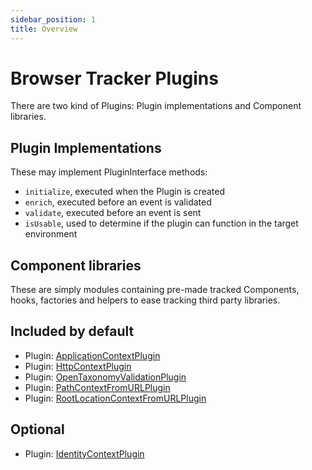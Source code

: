 ```yaml
---
sidebar_position: 1
title: Overview
---
```


# Browser Tracker Plugins

There are two kind of Plugins: Plugin implementations and Component libraries.

## Plugin Implementations
These may implement PluginInterface methods:
- `initialize`, executed when the Plugin is created
- `enrich`, executed before an event is validated
- `validate`, executed before an event is sent
- `isUsable`, used to determine if the plugin can function in the target environment

## Component libraries
These are simply modules containing pre-made tracked Components, hooks, factories and helpers to ease tracking third party libraries.

## Included by default
- Plugin: [ApplicationContextPlugin](/tracking/browser/plugins/application-context.md)
- Plugin: [HttpContextPlugin](/tracking/browser/plugins/http-context.md)
- Plugin: [OpenTaxonomyValidationPlugin](/tracking/browser/plugins/open-taxonomy-validation.md)
- Plugin: [PathContextFromURLPlugin](/tracking/browser/plugins/path-context-from-url.md)
- Plugin: [RootLocationContextFromURLPlugin](/tracking/browser/plugins/root-location-context-from-url.md)

## Optional
- Plugin: [IdentityContextPlugin](/tracking/browser/plugins/identity-context.md)
